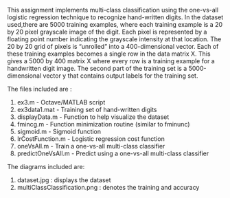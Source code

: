 This assignment implements multi-class classification using the one-vs-all logistic regression technique 
to recognize hand-written digits. In the dataset used,there are 5000 training examples, 
where each training example is a 20 by 20 pixel grayscale image of the digit. 
Each pixel is represented by a floating point number indicating the grayscale intensity at that location. 
The 20 by 20 grid of pixels is “unrolled” into a 400-dimensional vector. 
Each of these training examples becomes a single row in the data matrix X.
This gives a 5000 by 400 matrix X where every row is a training example for a handwritten digit image.
The second part of the training set is a 5000-dimensional vector y that contains output labels for the training set.

The files included are :

1) ex3.m - Octave/MATLAB script 
2) ex3data1.mat - Training set of hand-written digits 
3) displayData.m - Function to help visualize the dataset 
4) fmincg.m - Function minimization routine (similar to fminunc) 
5) sigmoid.m - Sigmoid function 
6) lrCostFunction.m - Logistic regression cost function 
7) oneVsAll.m - Train a one-vs-all multi-class classifier 
8) predictOneVsAll.m - Predict using a one-vs-all multi-class classifier

The diagrams included are:

1) dataset.jpg : displays the dataset 
2) multiClassClassification.png : denotes the training and accuracy
